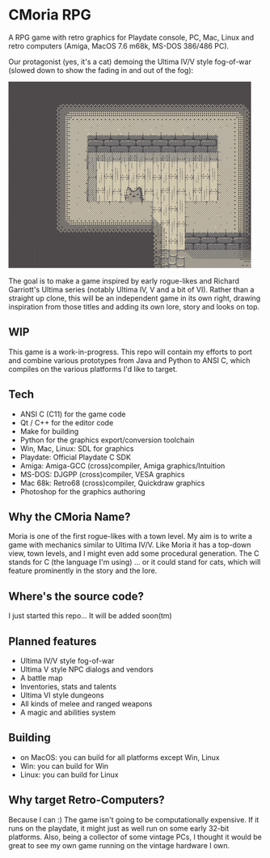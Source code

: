 # CMoria RPG
A RPG game with retro graphics for Playdate console, PC, Mac, Linux and retro computers (Amiga, MacOS 7.6 m68k, MS-DOS 386/486 PC).

Our protagonist (yes, it's a cat) demoing the Ultima IV/V style fog-of-war (slowed down to show the fading in and out of the fog):

<img src="https://raw.githubusercontent.com/robertkist/robertkist/main/images/cmoria_01.gif.gif">

The goal is to make a game inspired by early rogue-likes and Richard Garriott's Ultima series (notably Ultima IV, V and a bit of VI). Rather than a straight up clone, this will be an independent game in its own right, drawing inspiration from those titles and adding its own lore, story and looks on top.

## WIP

This game is a work-in-progress. This repo will contain my efforts to port and combine various prototypes from Java and Python to ANSI C, which compiles on the various platforms I'd like to target.

## Tech

- ANSI C (C11) for the game code
- Qt / C++ for the editor code
- Make for building
- Python for the graphics export/conversion toolchain
- Win, Mac, Linux: SDL for graphics
- Playdate: Official Playdate C SDK
- Amiga: Amiga-GCC (cross)compiler, Amiga graphics/Intuition
- MS-DOS: DJGPP (cross)compiler, VESA graphics
- Mac 68k: Retro68 (cross)compiler, Quickdraw graphics
- Photoshop for the graphics authoring

## Why the CMoria Name?

Moria is one of the first rogue-likes with a town level. My aim is to write a game with mechanics similar to Ultima IV/V. Like Moria it has a top-down view, town levels, and I might even add some procedural generation. The C stands for C (the language I'm using) ... or it could stand for cats, which will feature prominently in the story and the lore.

## Where's the source code?

I just started this repo... It will be added soon(tm)

## Planned features

- Ultima IV/V style fog-of-war
- Ultima V style NPC dialogs and vendors
- A battle map
- Inventories, stats and talents
- Ultima VI style dungeons
- All kinds of melee and ranged weapons
- A magic and abilities system

## Building

- on MacOS: you can build for all platforms except Win, Linux
- Win: you can build for Win
- Linux: you can build for Linux

## Why target Retro-Computers?

Because I can :) The game isn't going to be computationally expensive. If it runs on the playdate, it might just as well run on some early 32-bit platforms. Also, being a collector of some vintage PCs, I thought it would be great to see my own game running on the vintage hardware I own.
